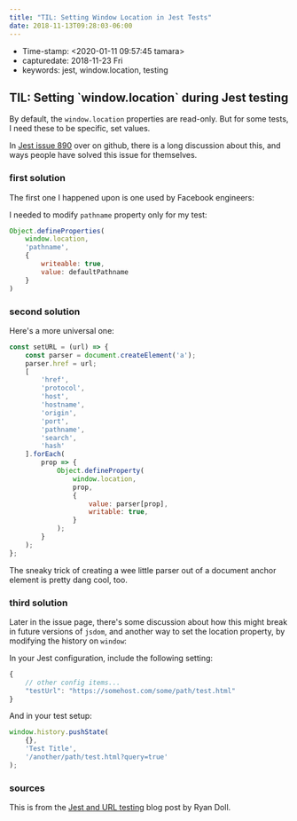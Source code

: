 ```yaml
---
title: "TIL: Setting Window Location in Jest Tests"
date: 2018-11-13T09:28:03-06:00
---
```

- Time-stamp: <2020-01-11 09:57:45 tamara>
- capturedate: 2018-11-23 Fri
- keywords: jest, window.location, testing

## TIL: Setting \`window.location\` during Jest testing ##

By default, the `window.location` properties are read-only. But for some tests, I need these to be specific, set values.

In [Jest issue 890](https://github.com/facebook/jest/issues/890) over on github, there is a long discussion about this, and ways people have solved this issue for themselves.

### first solution ###

The first one I happened upon is one used by Facebook engineers:

I needed to modify `pathname` property only for my test:

```javascript
Object.defineProperties(
    window.location,
    'pathname',
    {
        writeable: true,
        value: defaultPathname
    }
)
```

### second solution ###

Here's a more universal one:

```javascript
const setURL = (url) => {
    const parser = document.createElement('a');
    parser.href = url;
    [
        'href',
        'protocol',
        'host',
        'hostname',
        'origin',
        'port',
        'pathname',
        'search',
        'hash'
    ].forEach(
        prop => {
            Object.defineProperty(
                window.location,
                prop,
                {
                    value: parser[prop],
                    writable: true,
                }
            );
        }
    );
};
```

The sneaky trick of creating a wee little parser out of a document anchor element is pretty dang cool, too.

### third solution ###

Later in the issue page, there's some discussion about how this might break in future versions of `jsdom`, and another way to set the location property, by modifying the history on `window`:

In your Jest configuration, include the following setting:

```javascript
{
    // other config items...
    "testUrl": "https://somehost.com/some/path/test.html"
}
```

And in your test setup:

```javascript
window.history.pushState(
    {},
    'Test Title',
    '/another/path/test.html?query=true'
);
```

### sources ###

This is from the [Jest and URL testing](https://www.ryandoll.com/post/2018/3/29/jest-and-url-mocking) blog post by Ryan Doll.
